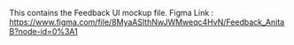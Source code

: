 This contains the Feedback UI mockup file.
Figma Link : https://www.figma.com/file/8MyaASlthNwJWMweqc4HvN/Feedback_AnitaB?node-id=0%3A1

